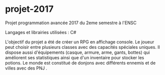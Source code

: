 # projet-2017
Projet programmation avancée 2017 du 2eme semestre à l'ENSC

Langages et librairies utilisées : C#

L'objectif du projet a été de créer un RPG en affichage console. Le joueur peut choisir entre plusieurs classes avec des capacités spéciales uniques. Il dispose aussi d'équipements (casque, armure, arme, gants, bottes) qui améliorent ses statistiques ainsi que d'un inventaire pour stocker les potions. Le monde est constitué de donjons avec différents ennemis et de villes avec des PNJ .
